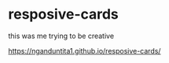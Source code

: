 # resposive-cards

this was me trying to be creative

https://nganduntita1.github.io/resposive-cards/

